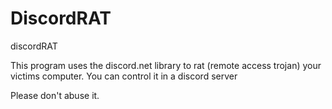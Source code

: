 # DiscordRAT
discordRAT

This program uses the discord.net library to rat (remote access trojan) your victims computer. You can control it in a discord server

Please don't abuse it.
